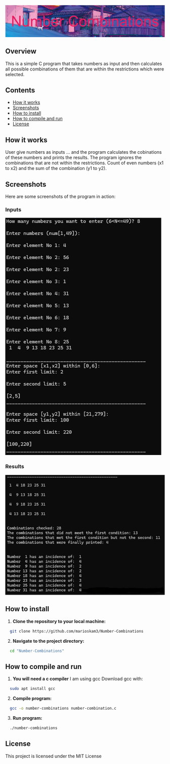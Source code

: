 ![ProjectLogo](/Project-Logo-&-Screenshots/Number_Combinations.png)

## Overview

This is a simple C program that takes numbers as input and then calculates all possible combinations of them that are within the restrictions which were selected.

## Contents

- [How it works](#How-it-works)
- [Screenshots](#Screenshots)
- [How to install](#How-to-install)
- [How to compile and run](How-to-compile-and-run)
- [License](#License)


## How it works

User give numbers as inputs ... and the program calculates the cobinations of these numbers and prints the results.
The program ignores the combinations that are not within the restrictions.
Count of even numbers (x1 to x2) and the sum of the combination (y1 to y2). 

## Screenshots

Here are some screenshots of the program in action:

### Inputs

![screenshot-1](/Project-Logo-&-Screenshots/Screenshot_1.png)

### Results

![screenshot-2](/Project-Logo-&-Screenshots/Screenshot_2.png)

## How to install

1. **Clone the repository to your local machine:**
  ```bash
    git clone https://github.com/marioskam3/Number-Combinations
  ```

2. **Navigate to the project directory:**
  ```bash
    cd "Number-Combinations"
  ```

## How to compile and run

1. **You will need a c compiler**
    I am using gcc
    Download gcc with:
  ```bash
    sudo apt install gcc
  ```

2. **Compile program:**
  ```bash
    gcc -o number-combinations number-combination.c
  ```

3. **Run program:**
  ```bash
    ./number-combinations
  ```
## License

This project is licensed under the MIT License

